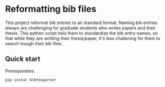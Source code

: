 # Reformatting bib files

This project reformat bib entries to an standard format.
Naming bib entries always are challenging for graduate students who writes papers and their thesis. This python script hels them to standardize the bib entry names, so that while they are writting their thesis/paper, it's less challening for them to search trough their bib files.


## Quick start

Prerequesties:

```shell
pip instal bibtexparser
```

